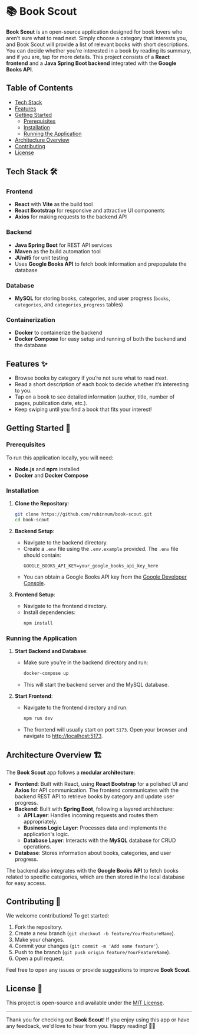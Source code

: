 # 📚 Book Scout

**Book Scout** is an open-source application designed for book lovers who aren’t sure what to read next. Simply choose a category that interests you, and Book Scout will provide a list of relevant books with short descriptions. You can decide whether you're interested in a book by reading its summary, and if you are, tap for more details. This project consists of a **React frontend** and a **Java Spring Boot backend** integrated with the **Google Books API**.

## Table of Contents
- [Tech Stack](#tech-stack)
- [Features](#features)
- [Getting Started](#getting-started)
  - [Prerequisites](#prerequisites)
  - [Installation](#installation)
  - [Running the Application](#running-the-application)
- [Architecture Overview](#architecture-overview)
- [Contributing](#contributing)
- [License](#license)

## Tech Stack 🛠️

### Frontend
- **React** with **Vite** as the build tool
- **React Bootstrap** for responsive and attractive UI components
- **Axios** for making requests to the backend API

### Backend
- **Java Spring Boot** for REST API services
- **Maven** as the build automation tool
- **JUnit5** for unit testing
- Uses **Google Books API** to fetch book information and prepopulate the database

### Database
- **MySQL** for storing books, categories, and user progress (`books`, `categories`, and `categories_progress` tables)

### Containerization
- **Docker** to containerize the backend
- **Docker Compose** for easy setup and running of both the backend and the database

## Features ✨
- Browse books by category if you’re not sure what to read next.
- Read a short description of each book to decide whether it’s interesting to you.
- Tap on a book to see detailed information (author, title, number of pages, publication date, etc.).
- Keep swiping until you find a book that fits your interest!

## Getting Started 🚀

### Prerequisites
To run this application locally, you will need:

- **Node.js** and **npm** installed
- **Docker** and **Docker Compose**

### Installation

1. **Clone the Repository**:
    ```bash
    git clone https://github.com/rubinnum/book-scout.git
    cd book-scout
    ```

2. **Backend Setup**:
    - Navigate to the backend directory.
    - Create a `.env` file using the `.env.example` provided. The `.env` file should contain:
      ```env
      GOOGLE_BOOKS_API_KEY=your_google_books_api_key_here
      ```
    - You can obtain a Google Books API key from the [Google Developer Console](https://console.developers.google.com/).

3. **Frontend Setup**:
    - Navigate to the frontend directory.
    - Install dependencies:
      ```bash
      npm install
      ```

### Running the Application

1. **Start Backend and Database**:
    - Make sure you're in the backend directory and run:
      ```bash
      docker-compose up
      ```
    - This will start the backend server and the MySQL database.

2. **Start Frontend**:
    - Navigate to the frontend directory and run:
      ```bash
      npm run dev
      ```
    - The frontend will usually start on port `5173`. Open your browser and navigate to [http://localhost:5173](http://localhost:5173).

## Architecture Overview 🏗️

The **Book Scout** app follows a **modular architecture**:

- **Frontend**: Built with React, using **React Bootstrap** for a polished UI and **Axios** for API communication. The frontend communicates with the backend REST API to retrieve books by category and update user progress.
- **Backend**: Built with **Spring Boot**, following a layered architecture:
  - **API Layer**: Handles incoming requests and routes them appropriately.
  - **Business Logic Layer**: Processes data and implements the application's logic.
  - **Database Layer**: Interacts with the **MySQL** database for CRUD operations.
- **Database**: Stores information about books, categories, and user progress.

The backend also integrates with the **Google Books API** to fetch books related to specific categories, which are then stored in the local database for easy access.

## Contributing 🤝

We welcome contributions! To get started:

1. Fork the repository.
2. Create a new branch (`git checkout -b feature/YourFeatureName`).
3. Make your changes.
4. Commit your changes (`git commit -m 'Add some feature'`).
5. Push to the branch (`git push origin feature/YourFeatureName`).
6. Open a pull request.

Feel free to open any issues or provide suggestions to improve **Book Scout**.

## License 📄

This project is open-source and available under the [MIT License](LICENSE).

---

Thank you for checking out **Book Scout**! If you enjoy using this app or have any feedback, we'd love to hear from you. Happy reading! 📖✨

